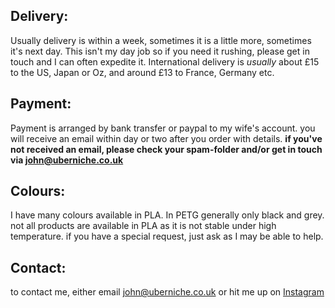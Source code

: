 ## Delivery:
Usually delivery is within a week, sometimes it is a little more, sometimes it's next day. This isn't my day job so if you need it rushing, please get in touch and I can often expedite it. International delivery is _usually_ about £15 to the US, Japan or Oz, and around £13 to France, Germany etc. 
## Payment:
Payment is arranged by bank transfer or paypal to my wife's account. you will receive an email within day or two after you order with details. <b>if you've not received an email, please **check your spam-folder** and/or get in touch via john@uberniche.co.uk </b> 
## Colours:
I have many colours available in PLA. In PETG generally only black and grey. not all products are available in PLA as it is not stable under high temperature. if you have a special request, just ask as I may be able to help.
## Contact:
to contact me, either email <john@uberniche.co.uk> or hit me up on [Instagram](https://www.instagram.com/uber.niche/)
